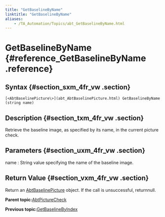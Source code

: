 ```yaml
--- 
title: "GetBaselineByName"
linktitle: "GetBaselineByName"
aliases: 
    - /TA_Automation/Topics/abt_GetBaselineByName.html
---
```

# GetBaselineByName {#reference_GetBaselineByName .reference}

## Syntax {#section_sxm_4fr_vw .section}

`[<AbtBaselinePicture\>](abt_AbtBaselinePicture.html) GetBaselineByName (string name)`

## Description {#section_txm_4fr_vw .section}

Retrieve the baseline image, as specified by its name, in the current picture check.

## Parameters {#section_uxm_4fr_vw .section}

name
:   String value specifying the name of the baseline image.

## Return Value {#section_vxm_4fr_vw .section}

Return an [AbtBaselinePicture](abt_AbtBaselinePicture.html) object. If the call is unsuccessful, returnnull.

**Parent topic:**[AbtPictureCheck](../../TA_Automation/Topics/abt_AbtPictureCheck.html)

**Previous topic:**[GetBaselineByIndex](../../TA_Automation/Topics/abt_GetBaselineByIndex.html)

